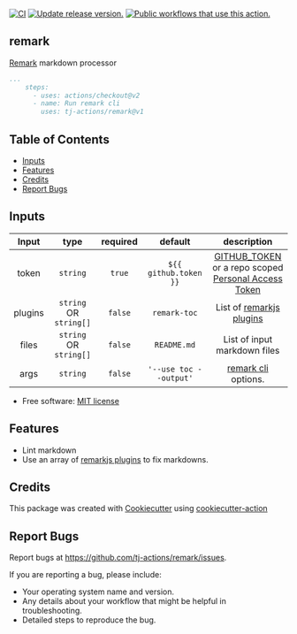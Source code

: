[![CI](https://github.com/tj-actions/remark/workflows/CI/badge.svg)](https://github.com/tj-actions/remark/actions?query=workflow%3ACI)
[![Update release version.](https://github.com/tj-actions/remark/workflows/Update%20release%20version./badge.svg)](https://github.com/tj-actions/remark/actions?query=workflow%3A%22Update+release+version.%22) <a href="https://github.com/search?q=tj-actions+remark+path%3A.github%2Fworkflows+language%3AYAML&type=code" target="_blank" title="Public workflows that use this action."><img src="https://img.shields.io/endpoint?url=https%3A%2F%2Fapi-git-master.endbug.vercel.app%2Fapi%2Fgithub-actions%2Fused-by%3Faction%3Dtj-actions%2Fremark%26badge%3Dtrue" alt="Public workflows that use this action."></a>

## remark

[Remark](https://github.com/remarkjs/remark) markdown processor

```yaml
...
    steps:
      - uses: actions/checkout@v2
      - name: Run remark cli
        uses: tj-actions/remark@v1
```

## Table of Contents

*   [Inputs](#inputs)
*   [Features](#features)
*   [Credits](#credits)
*   [Report Bugs](#report-bugs)

## Inputs

|   Input       |    type    |  required     |  default                      |  description  |
|:-------------:|:-----------:|:-------------:|:----------------------------:|:-------------:|
| token         |  `string`   |    `true`    | `${{ github.token }}` | [GITHUB_TOKEN](https://docs.github.com/en/free-pro-team@latest/actions/reference/authentication-in-a-workflow#using-the-github_token-in-a-workflow) <br /> or a repo scoped <br /> [Personal Access Token](https://docs.github.com/en/free-pro-team@latest/github/authenticating-to-github/creating-a-personal-access-token)              |
| plugins  |  `string` OR `string[]` | `false`  |  `remark-toc` |  List of [remarkjs plugins](https://github.com/remarkjs/remark/blob/main/doc/plugins.md)  |
| files   |   `string` OR `string[]` | `false`  | `README.md` | List of input markdown files    |
| args    |  `string`  |  `false`  |  `'--use toc --output'` |  [remark cli](https://github.com/unifiedjs/unified-args#cli) options.  |

*   Free software: [MIT license](LICENSE)

## Features

*   Lint markdown
*   Use an array of [remarkjs plugins](https://github.com/remarkjs/remark/blob/main/doc/plugins.md) to fix markdowns.

## Credits

This package was created with [Cookiecutter](https://github.com/cookiecutter/cookiecutter) using [cookiecutter-action](https://github.com/tj-actions/cookiecutter-action)

## Report Bugs

Report bugs at https://github.com/tj-actions/remark/issues.

If you are reporting a bug, please include:

*   Your operating system name and version.
*   Any details about your workflow that might be helpful in troubleshooting.
*   Detailed steps to reproduce the bug.

